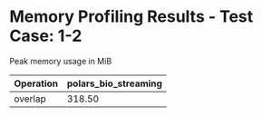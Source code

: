 # Memory Profiling Results - Test Case: 1-2

Peak memory usage in MiB

| Operation | polars_bio_streaming |
|-----------|---|
| overlap | 318.50 |
